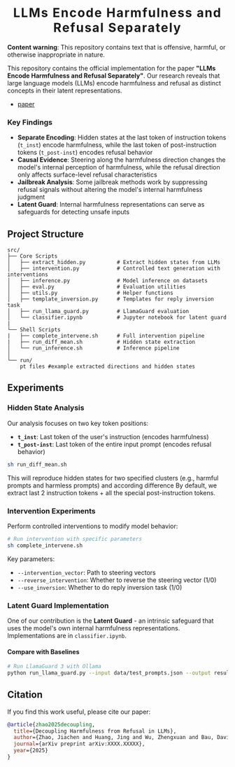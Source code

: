 <h1 align='center' style="text-align:center; font-weight:bold; font-size:2.0em;letter-spacing:2.0px;"> LLMs Encode Harmfulness and Refusal Separately </h1>


**Content warning**: This repository contains text that is offensive, harmful, or otherwise inappropriate in nature.

This repository contains the official implementation for the paper **"LLMs Encode Harmfulness and Refusal Separately"**. Our research reveals that large language models (LLMs) encode harmfulness and refusal as distinct concepts in their latent representations.

- [paper](https://arxiv.org/abs/XXXX.XXXXX)


### Key Findings

- **Separate Encoding**: Hidden states at the last token of instruction tokens (`t_inst`) encode harmfulness, while the last token of post-instruction tokens (`t_post-inst`) encodes refusal behavior
- **Causal Evidence**: Steering along the harmfulness direction changes the model's internal perception of harmfulness, while the refusal direction only affects surface-level refusal characteristics
- **Jailbreak Analysis**: Some jailbreak methods work by suppressing refusal signals without altering the model's internal harmfulness judgment
- **Latent Guard**: Internal harmfulness representations can serve as safeguards for detecting unsafe inputs

##  Project Structure

```
src/
├── Core Scripts
│   ├── extract_hidden.py          # Extract hidden states from LLMs
│   ├── intervention.py            # Controlled text generation with interventions
│   ├── inference.py               # Model inference on datasets
│   ├── eval.py                    # Evaluation utilities
│   ├── utils.py                   # Helper functions
│   ├── template_inversion.py      # Templates for reply inversion task
│   ├── run_llama_guard.py         # LlamaGuard evaluation
│   └── classifier.ipynb           # Jupyter notebook for latent guard
|
└── Shell Scripts
|   ├── complete_intervene.sh      # Full intervention pipeline
|   ├── run_diff_mean.sh           # Hidden state extraction 
│   └── run_inference.sh           # Inference pipeline
│
└── run/
    pt files #example extracted directions and hidden states
```

## Experiments
### Hidden State Analysis

Our analysis focuses on two key token positions:
- **`t_inst`**: Last token of the user's instruction (encodes harmfulness)
- **`t_post-inst`**: Last token of the entire input prompt (encodes refusal behavior)

```bash
sh run_diff_mean.sh
```
This will reproduce hidden states for two specified clusters (e.g., harmful prompts and harmless prompts) and according difference 
By default, we extract last 2 instruction tokens + all the special post-instruction tokens. 

### Intervention Experiments

Perform controlled interventions to modify model behavior:

```bash
# Run intervention with specific parameters
sh complete_intervene.sh
```

Key parameters:
- `--intervention_vector`: Path to steering vectors
- `--reverse_intervention`: Whether to reverse the steering vector (1/0)
- `--use_inversion`: Whether to do reply inversion task (1/0)



### Latent Guard Implementation

One of our contribution is the **Latent Guard** - an intrinsic safeguard that uses the model's own internal harmfulness representations.
Implementations are in `classifier.ipynb`.

#### Compare with Baselines

```bash
# Run LlamaGuard 3 with Ollama
python run_llama_guard.py --input data/test_prompts.json --output results/llamaguard.txt
```


## Citation

If you find this work useful, please cite our paper:

```bibtex
@article{zhao2025decoupling,
  title={Decoupling Harmfulness from Refusal in LLMs},
  author={Zhao, Jiachen and Huang, Jing and Wu, Zhengxuan and Bau, David and Shi, Weiyan},
  journal={arXiv preprint arXiv:XXXX.XXXXX},
  year={2025}
}
```

